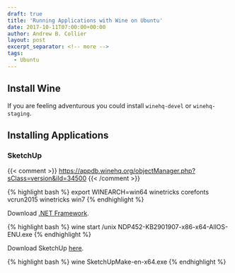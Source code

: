 ```yaml
---
draft: true
title: 'Running Applications with Wine on Ubuntu'
date: 2017-10-11T07:00:00+00:00
author: Andrew B. Collier
layout: post
excerpt_separator: <!-- more -->
tags:
  - Ubuntu
---
```


## Install Wine

<script src="https://gist.github.com/DataWookie/0e0e9cfebef214502bf19d36a6ba21bb.js"></script>

If you are feeling adventurous you could install `winehq-devel` or `winehq-staging`.

## Installing Applications

### SketchUp

{{< comment >}}
https://appdb.winehq.org/objectManager.php?sClass=version&iId=34500
{{< /comment >}}

{% highlight bash %}
export WINEARCH=win64
winetricks corefonts vcrun2015
winetricks win7
{% endhighlight %}

Download [.NET Framework](https://www.microsoft.com/en-us/download/details.aspx?id=42642).

{% highlight bash %}
wine start /unix NDP452-KB2901907-x86-x64-AllOS-ENU.exe
{% endhighlight %}

Download SketchUp [here](http://www.sketchup.com/download/all).

{% highlight bash %}
wine SketchUpMake-en-x64.exe
{% endhighlight %}